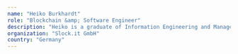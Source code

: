 ```yaml
---
name: "Heiko Burkhardt"
role: "Blockchain &amp; Software Engineer"
description: "Heiko is a graduate of Information Engineering and Management from Karlsruher Institut für Technologie and is currently working as Software Engineer at the successful German startup Slock.it."
organization: "Slock.it GmbH"
country: "Germany"
---
```

